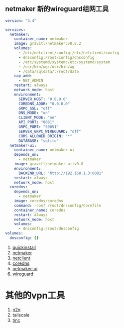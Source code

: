 ## netmaker 新的wireguard组网工具

```yaml
version: "3.4"

services:
  netmaker:
    container_name: netmaker
    image: gravitl/netmaker:v0.8.2
    volumes:
      - /etc/netclient/config:/etc/netclient/config
      - dnsconfig:/root/config/dnsconfig
      - /etc/systemd/system:/etc/systemd/system
      - /usr/bin/wg:/usr/bin/wg
      - /data/sqldata/:/root/data
    cap_add:
      - NET_ADMIN
    restart: always
    network_mode: host
    environment:
      SERVER_HOST: "0.0.0.0"
      COREDNS_ADDR: "0.0.0.0"
      GRPC_SSL: "off"
      DNS_MODE: "on"
      CLIENT_MODE: "on"
      API_PORT: "8081"
      GRPC_PORT: "50051"
      SERVER_GRPC_WIREGUARD: "off"
      CORS_ALLOWED_ORIGIN: "*"
      DATABASE: "sqlite"
  netmaker-ui:
    container_name: netmaker-ui
    depends_on:
      - netmaker
    image: gravitl/netmaker-ui:v0.8
    environment:
      BACKEND_URL: "http://192.168.1.3:8081"
    restart: always
    network_mode: host
  coredns:
    depends_on:
      - netmaker
    image: coredns/coredns
    command: -conf /root/dnsconfig/Corefile
    container_name: coredns
    restart: always
    network_mode: host
    volumes:
      - dnsconfig:/root/dnsconfig
volumes:
  dnsconfig: {}
```

1. [quickinstall](https://docs.netmaker.org/server-installation.html)
2. [netmaker](https://github.com/gravitl/netmaker)
3. [netclient](https://github.com/gravitl/netmaker/releases)
4. [coredns](https://github.com/SekoiaLab/netmaker-coredns)
5. [netmaker-ui](https://github.com/mattkasun/netmaker-gui)
6. [wireguard](https://www.wireguard.com/install/#macos-app-store)


# 其他的vpn工具

1. [n2n](https://530503.xyz/articles/2021/01/11/1610357767246.html)
2. tailscale
3. [tinc](https://chanix.github.io/TincCookbook/)
